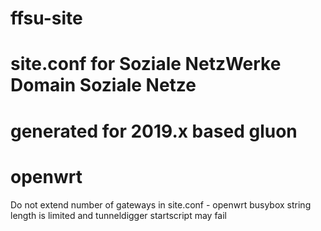 # ffsu-site
# site.conf for Soziale NetzWerke Domain Soziale Netze
# generated for 2019.x based gluon
# openwrt

Do not extend number of gateways in site.conf  - openwrt busybox string length is limited and tunneldigger startscript may fail
